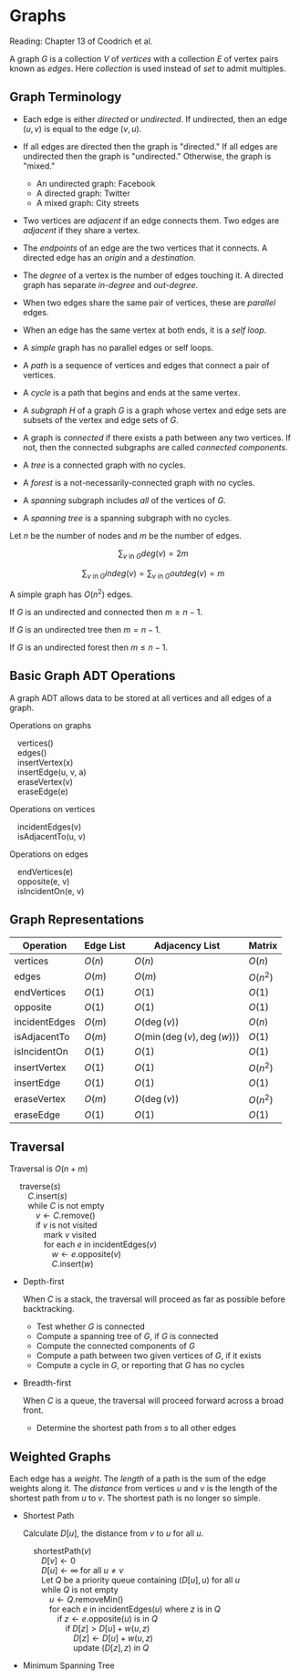 # Graphs

Reading: Chapter 13 of Coodrich et al.

A graph $G$ is a collection $V$ of *vertices* with a collection $E$ of vertex pairs known as *edges*. Here *collection* is used instead of *set* to admit multiples.

## Graph Terminology

- Each edge is either *directed* or *undirected*. If undirected, then an edge $(u, v)$ is equal to the edge $(v, u)$.
- If all edges are directed then the graph is "directed." If all edges are undirected then the graph is "undirected." Otherwise, the graph is "mixed."

	- An undirected graph: Facebook
	- A directed graph: Twitter
	- A mixed graph: City streets

- Two vertices are *adjacent* if an edge connects them. Two edges are *adjacent* if they share a vertex.
- The *endpoints* of an edge are the two vertices that it connects. A directed edge has an *origin* and a *destination*.
- The *degree* of a vertex is the number of edges touching it. A directed graph has separate *in-degree* and *out-degree*.
- When two edges share the same pair of vertices, these are *parallel* edges.
- When an edge has the same vertex at both ends, it is a *self loop*.
- A *simple* graph has no parallel edges or self loops.
- A *path* is a sequence of vertices and edges that connect a pair of vertices.
- A *cycle* is a path that begins and ends at the same vertex.
- A *subgraph* $H$ of a graph $G$ is a graph whose vertex and edge sets are subsets of the vertex and edge sets of $G$.
- A graph is *connected* if there exists a path between any two vertices. If not, then the connected subgraphs are called *connected components*.
- A *tree* is a connected graph with no cycles.
- A *forest* is a not-necessarily-connected graph with no cycles.
- A *spanning* subgraph includes *all* of the vertices of $G$.
- A *spanning tree* is a spanning subgraph with no cycles.

Let $n$ be the number of nodes and $m$ be the number of edges.

$$\sum_{v\ \textrm{in}\ G} \textit{deg}(v) = 2m$$

$$\sum_{v\ \textrm{in}\ G} \textit{indeg}(v) = \sum_{v\ \textrm{in}\ G} \textit{outdeg}(v) = m$$

A simple graph has $O(n^2)$ edges.

If $G$ is an undirected and connected then $m \ge n - 1$.

If $G$ is an undirected tree then $m = n - 1$.

If $G$ is an undirected forest then $m \le n - 1$.

## Basic Graph ADT Operations

A graph ADT allows data to be stored at all vertices and all edges of a graph.

Operations on graphs

&emsp;vertices()  
&emsp;edges()  
&emsp;insertVertex(x)  
&emsp;insertEdge(u, v, a)  
&emsp;eraseVertex(v)  
&emsp;eraseEdge(e)

Operations on vertices

&emsp;incidentEdges(v)  
&emsp;isAdjacentTo(u, v)

Operations on edges

&emsp;endVertices(e)  
&emsp;opposite(e, v)  
&emsp;isIncidentOn(e, v)

## Graph Representations

| Operation     | Edge List  | Adjacency List             | Matrix     |
|---------------|------------|----------------------------|------------|
| vertices      | $O(n)$     | $O(n)$                     | $O(n)$     |
| edges         | $O(m)$     | $O(m)$                     | $O(n^2)$   |
| endVertices   | $O(1)$     | $O(1)$                     | $O(1)$     |
| opposite      | $O(1)$     | $O(1)$                     | $O(1)$     |
| incidentEdges | $O(m)$     | $O(\deg(v))$               | $O(n)$     |
| isAdjacentTo  | $O(m)$     | $O(\min(\deg(v),\deg(w)))$ | $O(1)$     |
| isIncidentOn  | $O(1)$     | $O(1)$                     | $O(1)$     |
| insertVertex  | $O(1)$     | $O(1)$                     | $O(n^2)$   |
| insertEdge    | $O(1)$     | $O(1)$                     | $O(1)$     |
| eraseVertex   | $O(m)$     | $O(\deg(v))$               | $O(n^2)$   |
| eraseEdge     | $O(1)$     | $O(1)$                     | $O(1)$     |

## Traversal

Traversal is $O(n + m)$

&emsp; traverse($s$)  
&emsp;&emsp; $C$.insert($s$)  
&emsp;&emsp; while $C$ is not empty  
&emsp;&emsp;&emsp; $v \gets C$.remove()  
&emsp;&emsp;&emsp; if $v$ is not visited  
&emsp;&emsp;&emsp;&emsp; mark $v$ visited  
&emsp;&emsp;&emsp;&emsp; for each $e$ in incidentEdges($v$)  
&emsp;&emsp;&emsp;&emsp;&emsp; $w \gets e$.opposite($v$)  
&emsp;&emsp;&emsp;&emsp;&emsp; $C$.insert($w$)  

- Depth-first

	When $C$ is a stack, the traversal will proceed as far as possible before backtracking.

	- Test whether $G$ is connected
	- Compute a spanning tree of $G$, if $G$ is connected
	- Compute the connected components of $G$
	- Compute a path between two given vertices of $G$, if it exists
	- Compute a cycle in $G$, or reporting that $G$ has no cycles

- Breadth-first

	When $C$ is a queue, the traversal will proceed forward across a broad front.

	- Determine the shortest path from $s$ to all other edges

## Weighted Graphs

Each edge has a *weight*. The *length* of a path is the sum of the edge weights along it. The *distance* from vertices $u$ and $v$ is the length of the shortest path from $u$ to $v$. The shortest path is no longer so simple.

- Shortest Path

	Calculate $D[u]$, the distance from $v$ to $u$ for all $u$.

	&emsp; shortestPath($v$)  
	&emsp;&emsp; $D[v]\gets 0$  
	&emsp;&emsp; $D[u]\gets \infty$ for all $u\neq v$  
	&emsp;&emsp; Let $Q$ be a priority queue containing $(D[u], u)$ for all $u$  
	&emsp;&emsp; while $Q$ is not empty  
	&emsp;&emsp;&emsp; $u\gets Q$.removeMin()  
	&emsp;&emsp;&emsp; for each $e$ in incidentEdges($u$) where $z$ is in $Q$  
	&emsp;&emsp;&emsp;&emsp; if $z\gets e$.opposite($u$) is in $Q$  
	&emsp;&emsp;&emsp;&emsp;&emsp; if $D[z]\gt D[u] + w(u, z)$  
	&emsp;&emsp;&emsp;&emsp;&emsp;&emsp; $D[z]\gets D[u] + w(u, z)$  
	&emsp;&emsp;&emsp;&emsp;&emsp;&emsp; update $(D[z], z)$ in $Q$


- Minimum Spanning Tree
